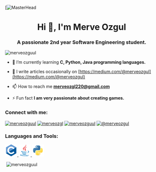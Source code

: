 [![MasterHead](https://media3.giphy.com/media/v1.Y2lkPTc5MGI3NjExbXRmNmxhdm5nOTlxODR6cWVkZ28xenhhNXJqb3d5ZTl2MmczOGl0MCZlcD12MV9pbnRlcm5hbF9naWZfYnlfaWQmY3Q9Zw/TNf5oSRelTeI8/giphy.webp)

<h1 align="center">Hi 👋, I'm Merve Ozgul</h1>
<h3 align="center">A passionate 2nd year Software Engineering student.</h3>

<p align="left"> <img src="https://komarev.com/ghpvc/?username=merveozguul&label=Profile%20views&color=e774d7&style=flat" alt="merveozguul" /> </p>

- 🌱 I’m currently learning **C, Python, Java programming languages.**

- 📝 I write articles occasionally on [https://medium.com/@merveozgul](https://medium.com/@merveozgul)

- 📫 How to reach me **merveozgl220@gmail.com**

- ⚡ Fun fact **I am very passionate about creating games.**

<h3 align="left">Connect with me:</h3>
<p align="left">
<a href="https://twitter.com/merveozguul" target="blank"><img align="center" src="https://raw.githubusercontent.com/rahuldkjain/github-profile-readme-generator/master/src/images/icons/Social/twitter.svg" alt="merveozguul" height="30" width="40" /></a>
<a href="https://linkedin.com/in/merveozgl" target="blank"><img align="center" src="https://raw.githubusercontent.com/rahuldkjain/github-profile-readme-generator/master/src/images/icons/Social/linked-in-alt.svg" alt="merveozgl" height="30" width="40" /></a>
<a href="https://instagram.com/merveozguul" target="blank"><img align="center" src="https://raw.githubusercontent.com/rahuldkjain/github-profile-readme-generator/master/src/images/icons/Social/instagram.svg" alt="merveozguul" height="30" width="40" /></a>
<a href="https://medium.com/@merveozgul" target="blank"><img align="center" src="https://raw.githubusercontent.com/rahuldkjain/github-profile-readme-generator/master/src/images/icons/Social/medium.svg" alt="@merveozgul" height="30" width="40" /></a>
</p>

<h3 align="left">Languages and Tools:</h3>
<p align="left"> <a href="https://www.cprogramming.com/" target="_blank" rel="noreferrer"> <img src="https://raw.githubusercontent.com/devicons/devicon/master/icons/c/c-original.svg" alt="c" width="40" height="40"/> </a> <a href="https://www.java.com" target="_blank" rel="noreferrer"> <img src="https://raw.githubusercontent.com/devicons/devicon/master/icons/java/java-original.svg" alt="java" width="40" height="40"/> </a> <a href="https://www.python.org" target="_blank" rel="noreferrer"> <img src="https://raw.githubusercontent.com/devicons/devicon/master/icons/python/python-original.svg" alt="python" width="40" height="40"/> </a> </p>

<p>&nbsp;<img align="center" src="https://github-readme-stats.vercel.app/api?username=merveozguul&show_icons=true&theme=synthwave&locale=en" alt="merveozguul" /></p>
